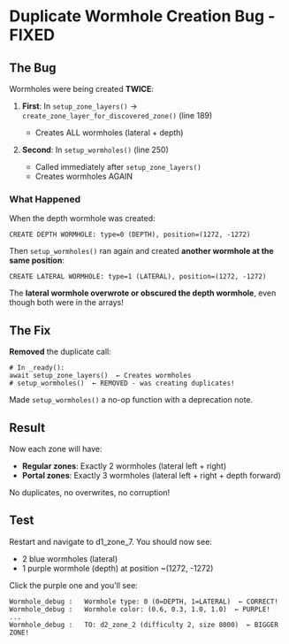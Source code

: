 # Duplicate Wormhole Creation Bug - FIXED

## The Bug

Wormholes were being created **TWICE**:

1. **First**: In `setup_zone_layers()` → `create_zone_layer_for_discovered_zone()` (line 189)
   - Creates ALL wormholes (lateral + depth)
   
2. **Second**: In `setup_wormholes()` (line 250)
   - Called immediately after `setup_zone_layers()`
   - Creates wormholes AGAIN

### What Happened

When the depth wormhole was created:
```
CREATE DEPTH WORMHOLE: type=0 (DEPTH), position=(1272, -1272)
```

Then `setup_wormholes()` ran again and created **another wormhole at the same position**:
```
CREATE LATERAL WORMHOLE: type=1 (LATERAL), position=(1272, -1272)
```

The **lateral wormhole overwrote or obscured the depth wormhole**, even though both were in the arrays!

## The Fix

**Removed** the duplicate call:
```gdscript
# In _ready():
await setup_zone_layers()  ← Creates wormholes
# setup_wormholes()  ← REMOVED - was creating duplicates!
```

Made `setup_wormholes()` a no-op function with a deprecation note.

## Result

Now each zone will have:
- **Regular zones**: Exactly 2 wormholes (lateral left + right)
- **Portal zones**: Exactly 3 wormholes (lateral left + right + depth forward)

No duplicates, no overwrites, no corruption!

## Test

Restart and navigate to d1_zone_7. You should now see:
- 2 blue wormholes (lateral)
- 1 purple wormhole (depth) at position ~(1272, -1272)

Click the purple one and you'll see:
```
Wormhole_debug :   Wormhole type: 0 (0=DEPTH, 1=LATERAL)  ← CORRECT!
Wormhole_debug :   Wormhole color: (0.6, 0.3, 1.0, 1.0)  ← PURPLE!
...
Wormhole_debug :   TO: d2_zone_2 (difficulty 2, size 8000)  ← BIGGER ZONE!
```

